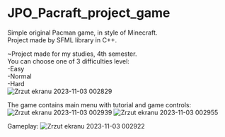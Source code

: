# JPO_Pacraft_project_game
Simple original Pacman game, in style of Minecraft.    
Project made by SFML library in C++. 

~Project made for my studies, 4th semester. <br />
You can choose one of 3 difficulties level: <br />
-Easy <br />
-Normal <br />
-Hard <br />
![Zrzut ekranu 2023-11-03 002829](https://github.com/JJv222/JPO_Pacraft_project_game/assets/118291038/ac1aab35-29eb-471d-8433-82a9a9aa5f5f)

The game contains main menu with tutorial and game controls:
![Zrzut ekranu 2023-11-03 002939](https://github.com/JJv222/JPO_Pacraft_project_game/assets/118291038/9abe8d5b-1505-4bcd-9db8-2e90846cbf4b)
![Zrzut ekranu 2023-11-03 002955](https://github.com/JJv222/JPO_Pacraft_project_game/assets/118291038/515ed4ff-dd98-4634-9e60-9a8626a0af81)

Gameplay:
![Zrzut ekranu 2023-11-03 002922](https://github.com/JJv222/JPO_Pacraft_project_game/assets/118291038/53a3b19a-f9fb-467a-bb2e-39ebfe7d1c36)

